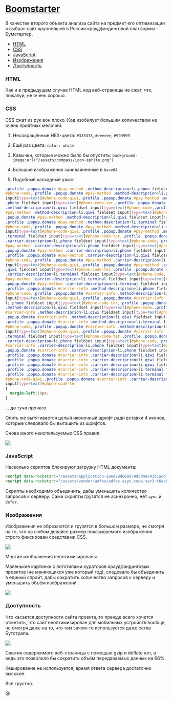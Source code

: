 # [Boomstarter](https://boomstarter.ru)

В качестве второго объекта анализа сайта на предмет его оптимизации я выбрал сайт крупнейшей в России краудфандинговой платформы - Бумстартер.

- [HTML](#html)
- [CSS](#css)
- [JavaScript](#javascript)
- [Изображения](#изображения)
- [Доступность](#доступность)

### HTML

Как и в предыдущем случае HTML код веб-страницы не сжат, что, пожалуй, не очень хорошо.

### CSS

CSS сжат из рук вон плохо. Код изобилует большим количеством не очень приятных мелочей:

1. Несокращённые HEX-цвета: `#333333`, `#eeeeee`, `#999999`

2. Ещё раз цвета: `color: white`

3. Кавычки, которые можно было бы опустить: `background-image:url("/assets/compass/icon-sprite.png")`

4. Большие изображения заинлайненные в `base64`

5. Подобный каскадный ужас:

```css
.profile .popup.donate #pay-method .method-descriprion>li.phone fieldset input[type=text]
#phone-code,.profile .popup.donate #pay-method .method-descriprion>li.phone fieldset
input[type=text]#phone-code-qiwi,.profile .popup.donate #pay-method .method-descriprion>li
.phone fieldset input[type=text]#phone-code-ter,.profile .popup.donate #pay-method
.method-descriprion>li.qiwi fieldset input[type=text]#phone-code,.profile .popup.donate
#pay-method .method-descriprion>li.qiwi fieldset input[type=text]#phone-code-qiwi,.profile
.popup.donate #pay-method .method-descriprion>li.qiwi fieldset input[type=text]#phone-code-ter,
.profile .popup.donate #pay-method .method-descriprion>li.terminal fieldset input[type=text]
#phone-code,.profile .popup.donate #pay-method .method-descriprion>li.terminal fieldset
input[type=text]#phone-code-qiwi,.profile .popup.donate #pay-method .method-descriprion>li
.terminal fieldset input[type=text]#phone-code-ter,.profile .popup.donate #pay-method
.carrier-descriprion>li.phone fieldset input[type=text]#phone-code,.profile .popup.donate
#pay-method .carrier-descriprion>li.phone fieldset input[type=text]#phone-code-qiwi,.profile
.popup.donate #pay-method .carrier-descriprion>li.phone fieldset input[type=text]#phone-code-ter,
.profile .popup.donate #pay-method .carrier-descriprion>li.qiwi fieldset input[type=text]
#phone-code,.profile .popup.donate #pay-method .carrier-descriprion>li.qiwi fieldset
input[type=text]#phone-code-qiwi,.profile .popup.donate #pay-method .carrier-descriprion>li
.qiwi fieldset input[type=text]#phone-code-ter,.profile .popup.donate #pay-method
.carrier-descriprion>li.terminal fieldset input[type=text]#phone-code,.profile .popup.donate
#pay-method .carrier-descriprion>li.terminal fieldset input[type=text]#phone-code-qiwi,.profile
.popup.donate #pay-method .carrier-descriprion>li.terminal fieldset input[type=text]#phone-code-ter,
.profile .popup.donate #carrier-info .method-descriprion>li.phone fieldset input[type=text]
#phone-code,.profile .popup.donate #carrier-info .method-descriprion>li.phone fieldset
input[type=text]#phone-code-qiwi,.profile .popup.donate #carrier-info .method-descriprion>
li.phone fieldset input[type=text]#phone-code-ter,.profile .popup.donate #carrier-info
.method-descriprion>li.qiwi fieldset input[type=text]#phone-code,.profile .popup.donate
#carrier-info .method-descriprion>li.qiwi fieldset input[type=text]#phone-code-qiwi,.profile
.popup.donate #carrier-info .method-descriprion>li.qiwi fieldset input[type=text]#phone-code-ter,
.profile .popup.donate #carrier-info .method-descriprion>li.terminal fieldset input[type=text]
#phone-code,.profile .popup.donate #carrier-info .method-descriprion>li.terminal fieldset
input[type=text]#phone-code-qiwi,.profile .popup.donate #carrier-info .method-descriprion>li
.terminal fieldset input[type=text]#phone-code-ter,.profile .popup.donate #carrier-info
.carrier-descriprion>li.phone fieldset input[type=text]#phone-code,.profile .popup.donate
#carrier-info .carrier-descriprion>li.phone fieldset input[type=text]#phone-code-qiwi,.profile
.popup.donate #carrier-info .carrier-descriprion>li.phone fieldset input[type=text]#phone-code-ter,
.profile .popup.donate #carrier-info .carrier-descriprion>li.qiwi fieldset input[type=text]#phone-code,
.profile .popup.donate #carrier-info .carrier-descriprion>li.qiwi fieldset input[type=text]#phone-code-qiwi,
.profile .popup.donate #carrier-info .carrier-descriprion>li.qiwi fieldset input[type=text]#phone-code-ter,
.profile .popup.donate #carrier-info .carrier-descriprion>li.terminal fieldset input[type=text]#phone-code,
.profile .popup.donate #carrier-info .carrier-descriprion>li.terminal fieldset input[type=text]
#phone-code-qiwi,.profile .popup.donate #carrier-info .carrier-descriprion>li.terminal fieldset
input[type=text]#phone-code-ter
{
  margin-left:10px;
}
```

*... до тучи прочего*

Опять же вытягивается целый иконочный шрифт ради вставки 4 иконок, которые следовало бы вытащить из шрифтов.

Снова много неиспользуемых CSS правил.

![](https://cloud.githubusercontent.com/assets/5698350/17378457/b993910a-59c6-11e6-9447-30a28d08f5da.png)

### JavaScript

Несколько скриптов блокируют загрузку HTML документа:

```html
<script data-rocketsrc="/assets/application-28ed29d068879d5d4ac43d1acd126339bae699225625915644efe8f041f66f8c.js" type="text/rocketscript"></script>
<script data-rocketsrc="/assets/vendor/adfox/adfox.asyn.code.ver3-f6eab9fa6297a3b065b575ce69c7ac21bff30f0831fc5fe1b0fa1a9031a3e1ee.js" type="text/rocketscript"></script>
```

Скрипты необходимо объединить, дабы уменьшить количество запросов к серверу. Сами скрипты грузятся не асинхронно, нет `aync` и `defer`.

### Изображения

Изображения не обрезаются и грузятся в большом размере, не смотря на то, что на любом девайсе размер показываемого изображения строго фиксирован средствами CSS.

![](https://cloud.githubusercontent.com/assets/5698350/17378980/ee55974c-59c8-11e6-9eec-3360fa962e28.png)

Многие изображения неоптимизированы.

Маленькие картинки с логотипами кураторов краудфандинговых проектов (не меняющихся уже который год), следовало бы объединить в единый спрайт, дабы сократить количество запросов к серверу и уменьшить объём изображений.

![](https://cloud.githubusercontent.com/assets/5698350/17379095/81f7405e-59c9-11e6-87ac-878c9c1fa19c.png)

### Доступность

Что касается доступности сайта проекта, то прежде всего хочется отметить, что сайт неоптимизирован для мобильных устройств вообще, не смотря даже на то, что там зачем-то используется даже сетка Бутстрапа.

![](https://cloud.githubusercontent.com/assets/5698350/17378685/975b50f4-59c7-11e6-81e3-16919f9c1cf3.png)

Сжатия содержимого веб-страницы с помощью gzip и deflate нет, а ведь это позволило бы сократить объём передаваемых данных на 66%.

Кеширование не используется, время ответа сервера достаточно высокое.

Всё грустно.

:anguished:

